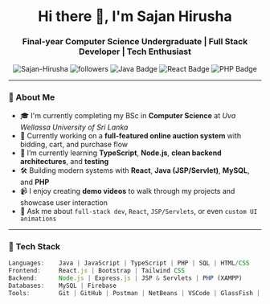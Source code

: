 <h1 align="center">Hi there 👋, I'm Sajan Hirusha</h1>
<h3 align="center">Final-year Computer Science Undergraduate | Full Stack Developer | Tech Enthusiast</h3>

<p align="center">
  <img src="https://komarev.com/ghpvc/?username=Sajan-Hirusha&label=Profile%20views&color=0e75b6&style=flat" alt="Sajan-Hirusha" />
  <img src="https://img.shields.io/github/followers/Sajan-Hirusha?label=Followers&style=social" alt="followers"/>
  <img src="https://img.shields.io/badge/Java-%23007396.svg?style=for-the-badge&logo=java&logoColor=white" alt="Java Badge" />
  <img src="https://img.shields.io/badge/React-%2361DAFB.svg?style=for-the-badge&logo=react&logoColor=black" alt="React Badge" />
  <img src="https://img.shields.io/badge/PHP-%23777BB4.svg?style=for-the-badge&logo=php&logoColor=white" alt="PHP Badge" />
</p>

---

### 🚀 About Me

- 🎓 I'm currently completing my BSc in **Computer Science** at *Uva Wellassa University of Sri Lanka*
- 🔭 Currently working on a **full-featured online auction system** with bidding, cart, and purchase flow
- 🌱 I’m currently learning **TypeScript**, **Node.js**, **clean backend architectures**, and **testing**
- 🛠 Building modern systems with **React**, **Java (JSP/Servlet)**, **MySQL**, and **PHP**
- 📹 I enjoy creating **demo videos** to walk through my projects and showcase user interaction
- 💬 Ask me about `full-stack dev`, `React`, `JSP/Servlets`, or even `custom UI animations`

---

### 🧰 Tech Stack

```ts
Languages:    Java | JavaScript | TypeScript | PHP | SQL | HTML/CSS
Frontend:     React.js | Bootstrap | Tailwind CSS
Backend:      Node.js | Express.js | JSP & Servlets | PHP (XAMPP)
Databases:    MySQL | Firebase
Tools:        Git | GitHub | Postman | NetBeans | VSCode | GlassFish | XAMPP
